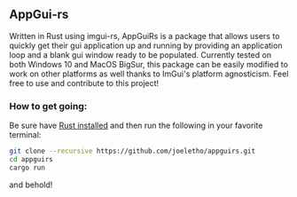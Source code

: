 ## AppGui-rs

Written in Rust using imgui-rs, AppGuiRs is a package that allows users to quickly get their gui application up and running by providing an application loop and a blank gui window ready to be populated. Currently tested on both Windows 10 and MacOS BigSur, this package can be easily modified to work on other platforms as well thanks to ImGui's platform agnosticism. Feel free to use and contribute to this project! 

### How to get going: 
Be sure have [Rust installed](https://www.rust-lang.org/tools/install) and then run the following in your favorite terminal: 
```bash
git clone --recursive https://github.com/joeletho/appguirs.git 
cd appguirs
cargo run
```
and behold!
